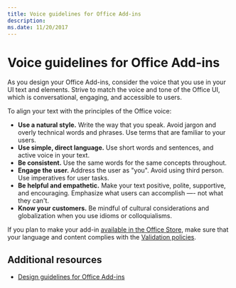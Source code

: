 ```yaml
---
title: Voice guidelines for Office Add-ins
description: 
ms.date: 11/20/2017 
---
```



# Voice guidelines for Office Add-ins

As you design your Office Add-ins, consider the voice that you use in your UI text and elements. Strive to match the voice and tone of the Office UI, which is conversational, engaging, and accessible to users. 

To align your text with the principles of the Office voice:

- **Use a natural style.** Write the way that you speak. Avoid jargon and overly technical words and phrases. Use terms that are familiar to your users.
- **Use simple, direct language.** Use short words and sentences, and active voice in your text. 
- **Be consistent.** Use the same words for the same concepts throughout.
- **Engage the user.** Address the user as "you". Avoid using third person. Use imperatives for user tasks.
- **Be helpful and empathetic.** Make your text positive, polite, supportive, and encouraging. Emphasize what users can accomplish ―- not what they can't.
- **Know your customers.** Be mindful of cultural considerations and globalization when you use idioms or colloquialisms.

If you plan to make your add-in [available in the Office Store](https://msdn.microsoft.com/EN-US/library/dn708487.aspx), make sure that your language and content complies with the [Validation policies](https://msdn.microsoft.com/EN-US/library/office/jj220035.aspx).

## Additional resources

- [Design guidelines for Office Add-ins](../add-in-design.md)
